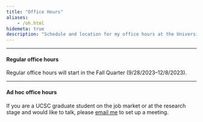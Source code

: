 ```yaml
---
title: "Office Hours"
aliases:
    - /oh.html
hidemeta: true
description: "Schedule and location for my office hours at the University of California, Santa Cruz."
---
```


--- 

#### Regular office hours

Regular office hours will start in the Fall Quarter (9/28/2023–12/8/2023). 

---

#### Ad hoc office hours

If you are a UCSC graduate student on the job market or at the research stage and would like to talk, please [email me](mailto:pamichai@ucsc.edu) to set up a meeting.
